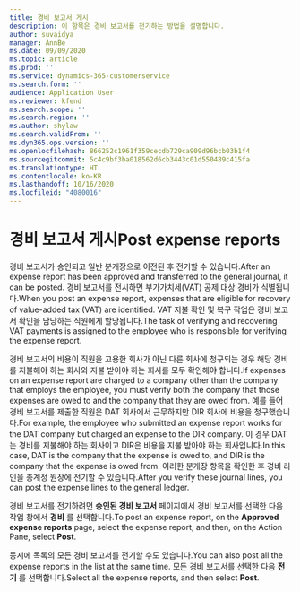 ```yaml
---
title: 경비 보고서 게시
description: 이 항목은 경비 보고서를 전기하는 방법을 설명합니다.
author: suvaidya
manager: AnnBe
ms.date: 09/09/2020
ms.topic: article
ms.prod: ''
ms.service: dynamics-365-customerservice
ms.search.form: ''
audience: Application User
ms.reviewer: kfend
ms.search.scope: ''
ms.search.region: ''
ms.author: shylaw
ms.search.validFrom: ''
ms.dyn365.ops.version: ''
ms.openlocfilehash: 866252c1961f359cecdb729ca909d96bcb03b1f4
ms.sourcegitcommit: 5c4c9bf3ba018562d6cb3443c01d550489c415fa
ms.translationtype: HT
ms.contentlocale: ko-KR
ms.lasthandoff: 10/16/2020
ms.locfileid: "4080016"
---
```

# <a name="post-expense-reports"></a><span data-ttu-id="f1df7-103">경비 보고서 게시</span><span class="sxs-lookup"><span data-stu-id="f1df7-103">Post expense reports</span></span>

<span data-ttu-id="f1df7-104">경비 보고서가 승인되고 일반 분개장으로 이전된 후 전기할 수 있습니다.</span><span class="sxs-lookup"><span data-stu-id="f1df7-104">After an expense report has been approved and transferred to the general journal, it can be posted.</span></span> <span data-ttu-id="f1df7-105">경비 보고서를 전시하면 부가가치세(VAT) 공제 대상 경비가 식별됩니다.</span><span class="sxs-lookup"><span data-stu-id="f1df7-105">When you post an expense report, expenses that are eligible for recovery of value-added tax (VAT) are identified.</span></span> <span data-ttu-id="f1df7-106">VAT 지불 확인 및 복구 작업은 경비 보고서 확인을 담당하는 직원에게 할당됩니다.</span><span class="sxs-lookup"><span data-stu-id="f1df7-106">The task of verifying and recovering VAT payments is assigned to the employee who is responsible for verifying the expense report.</span></span>

<span data-ttu-id="f1df7-107">경비 보고서의 비용이 직원을 고용한 회사가 아닌 다른 회사에 청구되는 경우 해당 경비를 지불해야 하는 회사와 지불 받아야 하는 회사를 모두 확인해야 합니다.</span><span class="sxs-lookup"><span data-stu-id="f1df7-107">If expenses on an expense report are charged to a company other than the company that employs the employee, you must verify both the company that those expenses are owed to and the company that they are owed from.</span></span> <span data-ttu-id="f1df7-108">예를 들어 경비 보고서를 제출한 직원은 DAT 회사에서 근무하지만 DIR 회사에 비용을 청구했습니다.</span><span class="sxs-lookup"><span data-stu-id="f1df7-108">For example, the employee who submitted an expense report works for the DAT company but charged an expense to the DIR company.</span></span> <span data-ttu-id="f1df7-109">이 경우 DAT는 경비를 지불해야 하는 회사이고 DIR은 비용을 지불 받아야 하는 회사입니다.</span><span class="sxs-lookup"><span data-stu-id="f1df7-109">In this case, DAT is the company that the expense is owed to, and DIR is the company that the expense is owed from.</span></span> <span data-ttu-id="f1df7-110">이러한 분개장 항목을 확인한 후 경비 라인을 총계정 원장에 전기할 수 있습니다.</span><span class="sxs-lookup"><span data-stu-id="f1df7-110">After you verify these journal lines, you can post the expense lines to the general ledger.</span></span>

<span data-ttu-id="f1df7-111">경비 보고서를 전기하려면 **승인된 경비 보고서** 페이지에서 경비 보고서를 선택한 다음 작업 창에서 **경비** 를 선택합니다.</span><span class="sxs-lookup"><span data-stu-id="f1df7-111">To post an expense report, on the **Approved expense reports** page, select the expense report, and then, on the Action Pane, select **Post**.</span></span>

<span data-ttu-id="f1df7-112">동시에 목록의 모든 경비 보고서를 전기할 수도 있습니다.</span><span class="sxs-lookup"><span data-stu-id="f1df7-112">You can also post all the expense reports in the list at the same time.</span></span> <span data-ttu-id="f1df7-113">모든 경비 보고서를 선택한 다음 **전기** 를 선택합니다.</span><span class="sxs-lookup"><span data-stu-id="f1df7-113">Select all the expense reports, and then select **Post**.</span></span>
